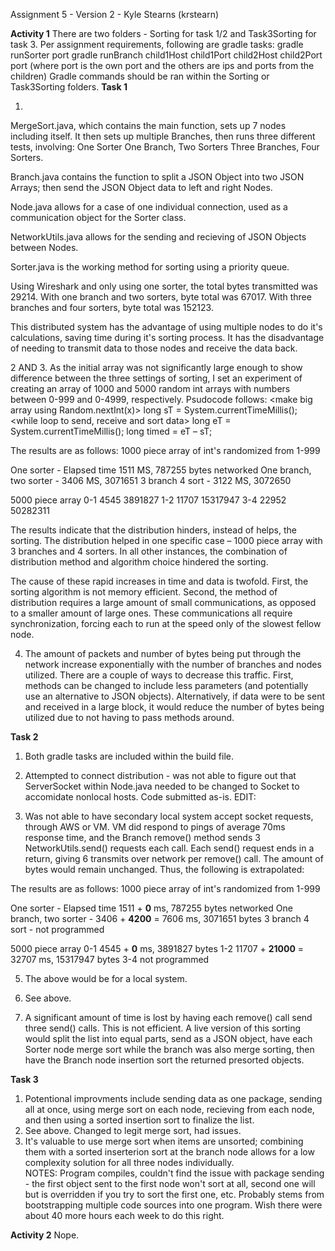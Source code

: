 ﻿Assignment 5 - Version 2 - Kyle Stearns (krstearn)

**Activity 1**
There are two folders - Sorting for task 1/2 and Task3Sorting for task 3.
Per assignment requirements, following are gradle tasks:
gradle runSorter port
gradle runBranch child1Host child1Port child2Host child2Port port (where port is
the own port and the others are ips and ports from the children)
Gradle commands should be ran within the Sorting or Task3Sorting folders.
**Task 1**

1.  
MergeSort.java, which contains the main function, sets up 7 nodes including itself.
It then sets up multiple Branches, then runs three different tests, involving:
One Sorter
One Branch, Two Sorters
Three Branches, Four Sorters.

Branch.java contains the function to split a JSON Object into two JSON Arrays; then
    send the JSON Object data to left and right Nodes.

Node.java allows for a case of one individual connection, used as a communication object
    for the Sorter class.   

NetworkUtils.java allows for the sending and recieving of JSON Objects between Nodes.

Sorter.java is the working method for sorting using a priority queue.

Using Wireshark and only using one sorter, the total bytes transmitted was 29214.
With one branch and two sorters, byte total was 67017.
With three branches and four sorters, byte total was 152123.

This distributed system has the advantage of using multiple nodes to do it's calculations,
    saving time during it's sorting process.  It has the disadvantage of needing to transmit
    data to those nodes and receive the data back.

2 AND 3. 
As the initial array was not significantly large enough to show difference between the three settings of sorting, I set an experiment of creating an array of 1000 and 5000 random int arrays with numbers between 0-999 and 0-4999, respectively.  Psudocode follows:
<make big array using Random.nextInt(x)>
long sT = System.currentTimeMillis();
<while loop to send, receive and sort data>
long eT = System.currentTimeMillis();
long timed = eT – sT;

The results are as follows:
1000 piece array of int's randomized from 1-999

One sorter - Elapsed time 1511 MS, 787255 bytes networked
One branch, two sorter - 3406 MS, 3071651
3 branch 4 sort - 3122 MS, 3072650

5000 piece array
0-1 4545  3891827
1-2 11707 15317947
3-4 22952 50282311

The results indicate that the distribution hinders, instead of helps, the sorting. The distribution helped in one specific case – 1000 piece array with 3 branches and 4 sorters.  In all other instances, the combination of distribution method and algorithm choice hindered the sorting.

The cause of these rapid increases in time and data is twofold.  First, the sorting algorithm is not memory efficient.  Second, the method of distribution requires a large amount of small communications, as opposed to a smaller amount of large ones.  These communications all require synchronization, forcing each to run at the speed only of the slowest fellow node.

4. The amount of packets and number of bytes being put through the network increase exponentially with the number of branches and nodes utilized.  There are a couple of ways to decrease this traffic.  First, methods can be changed to include less parameters (and potentially use an alternative to JSON objects).  Alternatively, if data were to be sent and received in a large block, it would reduce the number of bytes being utilized due to not having to pass methods around.  

**Task 2**

1.  Both gradle tasks are included within the build file.

2.  Attempted to connect distribution - was not able to figure out that ServerSocket within Node.java needed to be changed to Socket to accomidate nonlocal hosts.  Code submitted as-is.
EDIT:
3.  Was not able to have secondary local system accept socket requests, through AWS or VM.  VM did respond to pings of average 70ms response time, and the Branch remove() method sends 3 NetworkUtils.send() requests each call.  Each send() request ends in a return, giving 6 transmits over network per remove() call.  The amount of bytes would remain unchanged.  Thus, the following is extrapolated:

The results are as follows:
1000 piece array of int's randomized from 1-999

One sorter - Elapsed time 1511 + **0** ms, 787255 bytes networked
One branch, two sorter - 3406 + **4200** = 7606 ms, 3071651 bytes
3 branch 4 sort - not programmed

5000 piece array
0-1 4545 + **0** ms, 3891827 bytes
1-2 11707 + **21000** = 32707 ms, 15317947 bytes
3-4 not programmed

5.  The above would be for a local system.

7.  See above.

8.  A significant amount of time is lost by having each remove() call send three send() calls.  This is not efficient.  A live version of this sorting would split the list into equal parts, send as a JSON object, have each Sorter node merge sort while the branch was also merge sorting, then have the Branch node insertion sort the returned presorted objects.  

**Task 3**

1.  Potentional improvments include sending data as one package, sending all at once, using merge sort on each node, recieving from each node, and then using a sorted insertion sort to finalize the list.  
2.  See above.  Changed to legit merge sort, had issues.  
3.  It's valuable to use merge sort when items are unsorted; combining them with a sorted inserterion sort at the branch node allows for a low complexity solution for all three nodes individually.  
NOTES: Program compiles, couldn't find the issue with package sending - the first object sent to the first node won't sort at all, second one will but is overridden if you try to sort the first one, etc.  Probably stems from bootstrapping multiple code sources into one program.  Wish there were about 40 more hours each week to do this right.

**Activity 2** 
Nope.
